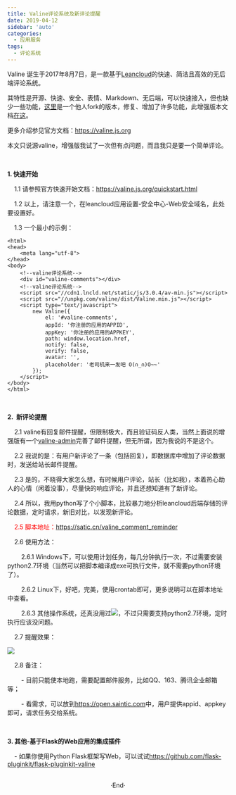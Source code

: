 ```yaml
---
title: Valine评论系统及新评论提醒
date: 2019-04-12
sidebar: 'auto'
categories:
  - 应用服务
tags:
  - 评论系统
---
```


<p></p><p></p><p></p><p></p><p>Valine 诞生于2017年8月7日，是一款基于<a href="https://leancloud.cn/" target="_blank">Leancloud</a>的快速、简洁且高效的无后端评论系统。</p><p>其特性是开源、快速、安全、表情、Markdown、无后端，可以快速接入，但也缺少一些功能，<a href="https://github.com/DesertsP/Valine" target="_blank">这里</a>是一个他人fork的版本，修复、增加了许多功能，此增强版本文档<a href="https://deserts.io/diy-a-comment-system/" target="_blank">在这</a>。</p><p>更多介绍参见官方文档：<a href="https://valine.js.org/" style="background-color: rgb(255, 255, 255);">https://valine.js.org</a></p><p>本文只说源valine，增强版我试了一次但有点问题，而且我只是要一个简单评论。</p><p><br></p><p><b>1. 快速开始</b></p><p>&nbsp; &nbsp; 1.1 请参照官方快速开始文档：<a href="https://valine.js.org/quickstart.html" style="background-color: rgb(255, 255, 255);">https://valine.js.org/quickstart.html</a></p><p>&nbsp; &nbsp; 1.2 以上，请注意一个，在leancloud应用设置-安全中心-Web安全域名，此处要设置好。</p><p>&nbsp; &nbsp; 1.3 一个最小的示例：</p><pre style="max-width: 100%;"><code class="html hljs xml" codemark="1"><span class="hljs-tag">&lt;<span class="hljs-name">html</span>&gt;</span>
<span class="hljs-tag">&lt;<span class="hljs-name">head</span>&gt;</span>
    <span class="hljs-tag">&lt;<span class="hljs-name">meta</span> <span class="hljs-attr">lang</span>=<span class="hljs-string">"utf-8"</span>&gt;</span>
<span class="hljs-tag">&lt;/<span class="hljs-name">head</span>&gt;</span>
<span class="hljs-tag">&lt;<span class="hljs-name">body</span>&gt;</span>
    <span class="hljs-comment">&lt;!--valine评论系统--&gt;</span>
    <span class="hljs-tag">&lt;<span class="hljs-name">div</span> <span class="hljs-attr">id</span>=<span class="hljs-string">"valine-comments"</span>&gt;</span><span class="hljs-tag">&lt;/<span class="hljs-name">div</span>&gt;</span>
    <span class="hljs-comment">&lt;!--valine评论系统--&gt;</span>
    <span class="hljs-tag">&lt;<span class="hljs-name">script</span> <span class="hljs-attr">src</span>=<span class="hljs-string">"//cdn1.lncld.net/static/js/3.0.4/av-min.js"</span>&gt;</span><span class="undefined"></span><span class="hljs-tag">&lt;/<span class="hljs-name">script</span>&gt;</span>
    <span class="hljs-tag">&lt;<span class="hljs-name">script</span> <span class="hljs-attr">src</span>=<span class="hljs-string">"//unpkg.com/valine/dist/Valine.min.js"</span>&gt;</span><span class="undefined"></span><span class="hljs-tag">&lt;/<span class="hljs-name">script</span>&gt;</span>
    <span class="hljs-tag">&lt;<span class="hljs-name">script</span> <span class="hljs-attr">type</span>=<span class="hljs-string">"text/javascript"</span>&gt;</span><span class="javascript">
        <span class="hljs-keyword">new</span> Valine({
            el: <span class="hljs-string">'#valine-comments'</span>,
            appId: <span class="hljs-string">'你注册的应用的APPID'</span>,
            appKey: <span class="hljs-string">'你注册的应用的APPKEY'</span>,
            path: <span class="hljs-built_in">window</span>.location.href,
            notify: <span class="hljs-literal">false</span>,
            verify: <span class="hljs-literal">false</span>,
            avatar: <span class="hljs-string">''</span>,
            placeholder: <span class="hljs-string">'老司机来一发吧 O(∩_∩)O~~'</span>
        });
    </span><span class="hljs-tag">&lt;/<span class="hljs-name">script</span>&gt;</span>
<span class="hljs-tag">&lt;/<span class="hljs-name">body</span>&gt;</span>
<span class="hljs-tag">&lt;/<span class="hljs-name">html</span>&gt;</span></code></pre><p><b><br></b></p><p><b>2.&nbsp; 新评论提醒<br></b></p><p>&nbsp; &nbsp; 2.1 valine有回复邮件提醒，但限制极大，而且验证码反人类，当然上面说的增强版有一个<a href="https://github.com/DesertsP/Valine-Admin" target="_blank">valine-admin</a>完善了邮件提醒，但无所谓，因为我说的不是这个。</p><p>&nbsp; &nbsp; 2.2 我说的是：有用户新评论了一条（包括回复），即数据库中增加了评论数据时，发送给站长邮件提醒。</p><p>&nbsp; &nbsp; 2.3 是的，不晓得大家怎么想，有时候用户评论，站长（比如我），本着热心助人的心情（闲着没事），尽量快的响应评论，并且还想知道有了新评论。</p><p>&nbsp; &nbsp; 2.4 所以，我用python写了个小脚本，比较暴力地分析leancloud后端存储的评论数据，定时请求，新旧对比，以发现新评论。</p><p><font color="#ff0000">&nbsp; &nbsp; 2.5 脚本地址：<a href="https://satic.cn/valine_comment_reminder" target="_blank" style="background-color: rgb(255, 255, 255);">https://satic.cn/valine_comment_reminder</a></font></p><p>&nbsp; &nbsp; 2.6 使用方法：</p><p>&nbsp; &nbsp; &nbsp; &nbsp; 2.6.1 Windows下，可以使用计划任务，每几分钟执行一次，不过需要安装python2.7环境（当然可以把脚本编译成exe可执行文件，就不需要python环境了）。</p><p>&nbsp; &nbsp; &nbsp; &nbsp; 2.6.2 Linux下，好吧，完美，使用crontab即可，更多说明可以在脚本地址中查看。</p><p>&nbsp; &nbsp; &nbsp; &nbsp; 2.6.3 其他操作系统，还真没用过<img src="http://img.t.sinajs.cn/t35/style/images/common/face/ext/normal/15/j_thumb.gif">，不过只需要支持python2.7环境，定时执行应该没问题。</p><p>&nbsp; &nbsp; 2.7 提醒效果：</p><p><img src="https://github.com/staugur/scripts/raw/master/valine_comment_reminder/valine_comment_reminder.png" style="max-width: 100%;"></p><p>&nbsp; &nbsp; 2.8 备注：</p><p>&nbsp; &nbsp; &nbsp; &nbsp; - 目前只能使本地跑，需要配置邮件服务，比如QQ、163、腾讯企业邮箱等；</p><p>&nbsp; &nbsp; &nbsp; &nbsp; - 看需求，可以放到<a href="https://open.saintic.com" target="_blank">https://open.saintic.com</a>中，用户提供appid、appkey即可，请求任务交给系统。</p><p><br></p><p><b>3. 其他-基于Flask的Web应用的集成插件</b></p><p>&nbsp; &nbsp; - 如果你使用Python Flask框架写Web，可以试试<a href="https://github.com/flask-pluginkit/flask-pluginkit-valine" style="background-color: rgb(255, 255, 255);">https://github.com/flask-pluginkit/flask-pluginkit-valine</a></p><br>

<center>  ·End·  </center>
